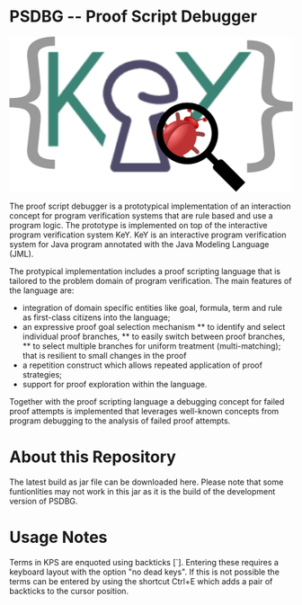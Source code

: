 # PSDBG -- Proof Script Debugger 

![logo](share/logo.png)

The proof script debugger is a prototypical implementation of an interaction 
concept for program verification systems that are rule based and use a program 
logic. The prototype is implemented on top of the interactive program
verification system KeY. 
KeY is an interactive program verification system for Java program annotated with the Java Modeling Language (JML).

The protypical implementation includes a proof scripting language that is 
tailored to the problem domain of program verification. The main features of 
the language are:

* integration of domain specific entities like goal, formula, term and rule as first-class citizens into the language;
* an expressive proof goal selection mechanism
** to identify and select individual proof branches,
** to easily switch between proof branches,
** to select multiple branches for uniform treatment (multi-matching); that is resilient to small changes in the proof
* a repetition construct which allows repeated application of proof strategies;
* support for proof exploration within the language.

Together with the proof scripting language a debugging concept for failed 
proof attempts is implemented that leverages well-known concepts from program 
debugging to the analysis of failed proof attempts.

# About this Repository

The latest build as jar file can be downloaded here. 
Please note that some funtionlities may not work in this jar as it is the build 
of the development version of PSDBG.

# Usage Notes

Terms in KPS are enquoted using backticks [`]. Entering these requires a 
keyboard layout with the option "no dead keys".
If this is not possible the terms can be entered by using the shortcut Ctrl+E 
which adds a pair of backticks to the cursor position.